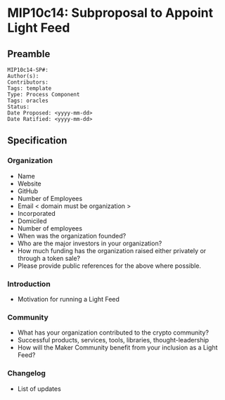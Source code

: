 # MIP10c14: Subproposal to Appoint Light Feed

## Preamble
```
MIP10c14-SP#: 
Author(s):
Contributors:
Tags: template
Type: Process Component
Tags: oracles
Status:
Date Proposed: <yyyy-mm-dd>
Date Ratified: <yyyy-mm-dd>
``` 

## Specification

### Organization
- Name
- Website
- GitHub
- Number of Employees
- Email < domain must be organization >
- Incorporated
- Domiciled
- Number of employees
- When was the organization founded?
- Who are the major investors in your organization?
- How much funding has the organization raised either privately or through a token sale?
- Please provide public references for the above where possible.

### Introduction
- Motivation for running a Light Feed

### Community
- What has your organization contributed to the crypto community?
- Successful products, services, tools, libraries, thought-leadership
- How will the Maker Community benefit from your inclusion as a Light Feed?

### Changelog
- List of updates
